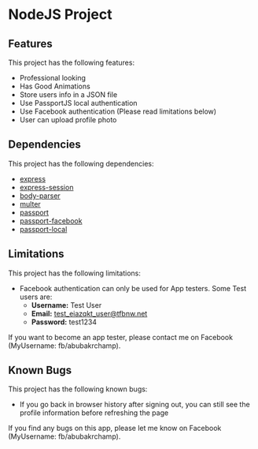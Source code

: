 # NodeJS Project

## Features

This project has the following features:

- Professional looking
- Has Good Animations
- Store users info in a JSON file
- Use PassportJS local authentication
- Use Facebook authentication (Please read limitations below)
- User can upload profile photo

## Dependencies

This project has the following dependencies:

- [express](https://expressjs.com/ "The most popular NodeJS Framerwork")
- [express-session](https://github.com/expressjs/session/ "Simple session middleware for Express")
- [body-parser](https://www.npmjs.com/package/body-parser "Node.js body parsing middleware.")
- [multer](https://www.npmjs.com/package/multer "NodeJS middleware for handling multipart/form-data")
- [passport](http://www.passportjs.org/ "Simple, unobtrusive authentication for Node.js")
- [passport-facebook](http://www.passportjs.org/packages/passport-facebook/ "Passport strategy for authenticating with Facebook")
- [passport-local](http://www.passportjs.org/packages/passport-local/ "Passport strategy for authenticating with a username and password.")

## Limitations

This project has the following limitations:

- Facebook authentication can only be used for App testers. Some Test users are:
  - **Username:** Test User
  - **Email:** test_eiazqkt_user@tfbnw.net
  - **Password:** test1234

If you want to become an app tester, please contact me on Facebook (MyUsername: fb/abubakrchamp).

## Known Bugs

This project has the following known bugs:

- If you go back in browser history after signing out, you can still see the profile information before refreshing the page

If you find any bugs on this app, please let me know on Facebook (MyUsername: fb/abubakrchamp).
